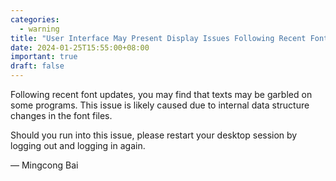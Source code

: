 ```yaml
---
categories:
  - warning
title: "User Interface May Present Display Issues Following Recent Font Updates"
date: 2024-01-25T15:55:00+08:00
important: true
draft: false
---
```


Following recent font updates, you may find that texts may be garbled on some
programs. This issue is likely caused due to internal data structure changes in
the font files.

Should you run into this issue, please restart your desktop session by logging out
and logging in again.

— Mingcong Bai

